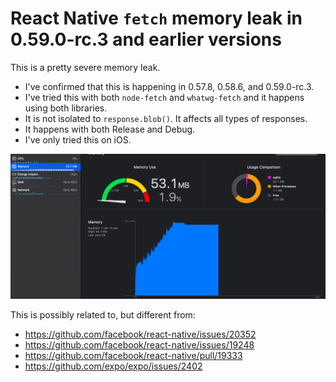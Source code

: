 # React Native `fetch` memory leak in 0.59.0-rc.3 and earlier versions

This is a pretty severe memory leak.

- I've confirmed that this is happening in 0.57.8, 0.58.6, and 0.59.0-rc.3.
- I've tried this with both `node-fetch` and `whatwg-fetch` and it happens using both libraries.
- It is not isolated to `response.blob()`. It affects all types of responses.
- It happens with both Release and Debug.
- I've only tried this on iOS.

![Screenshot](/screenshot.png)

This is possibly related to, but different from:
- https://github.com/facebook/react-native/issues/20352
- https://github.com/facebook/react-native/issues/19248
- https://github.com/facebook/react-native/pull/19333
- https://github.com/expo/expo/issues/2402
